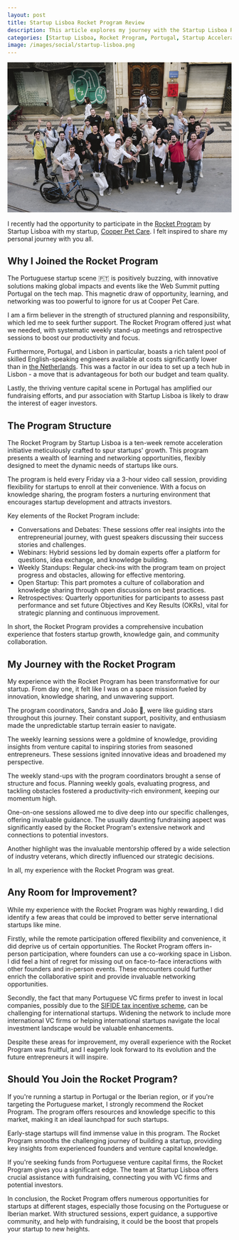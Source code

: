 ```yaml
---
layout: post
title: Startup Lisboa Rocket Program Review
description: This article explores my journey with the Startup Lisboa Rocket Program, its advantages, potential improvements, and its value for startups targeting the Portuguese market.
categories: [Startup Lisboa, Rocket Program, Portugal, Startup Acceleration, Venture Capital, Cooper Pet Care, Startups]
image: /images/social/startup-lisboa.png
---
```


[![Render.com](/images/startup-lisboa.jpeg)](/startup-lisboa-rocket-program-review/)

I recently had the opportunity to participate in the [Rocket Program](https://www.startuplisboa.com/rocket-program) by Startup Lisboa with my startup, [Cooper Pet Care](http://cooperpetcare.com/). I felt inspired to share my personal journey with you all.

## Why I Joined the Rocket Program

The Portuguese startup scene 🇵🇹 is positively buzzing, with innovative solutions making global impacts and events like the Web Summit putting Portugal on the tech map. This magnetic draw of opportunity, learning, and networking was too powerful to ignore for us at Cooper Pet Care.

I am a firm believer in the strength of structured planning and responsibility, which led me to seek further support. The Rocket Program offered just what we needed, with systematic weekly stand-up meetings and retrospective sessions to boost our productivity and focus.

<!-- more -->

Furthermore, Portugal, and Lisbon in particular, boasts a rich talent pool of skilled English-speaking engineers available at costs significantly lower than in [the Netherlands](https://ptimofeev.com/antler-vc-program-review/). This was a factor in our idea to set up a tech hub in Lisbon - a move that is advantageous for both our budget and team quality.

Lastly, the thriving venture capital scene in Portugal has amplified our fundraising efforts, and pur association with Startup Lisboa is likely to draw the interest of eager investors.

## The Program Structure

The Rocket Program by Startup Lisboa is a ten-week remote acceleration initiative meticulously crafted to spur startups' growth. This program presents a wealth of learning and networking opportunities, flexibly designed to meet the dynamic needs of startups like ours.

The program is held every Friday via a 3-hour video call session, providing flexibility for startups to enroll at their convenience. With a focus on knowledge sharing, the program fosters a nurturing environment that encourages startup development and attracts investors.

Key elements of the Rocket Program include:

- Conversations and Debates: These sessions offer real insights into the entrepreneurial journey, with guest speakers discussing their success stories and challenges.
- Webinars: Hybrid sessions led by domain experts offer a platform for questions, idea exchange, and knowledge building.
- Weekly Standups: Regular check-ins with the program team on project progress and obstacles, allowing for effective mentoring.
- Open Startup: This part promotes a culture of collaboration and knowledge sharing through open discussions on best practices.
- Retrospectives: Quarterly opportunities for participants to assess past performance and set future Objectives and Key Results (OKRs), vital for strategic planning and continuous improvement.

In short, the Rocket Program provides a comprehensive incubation experience that fosters startup growth, knowledge gain, and community collaboration.

## My Journey with the Rocket Program

My experience with the Rocket Program has been transformative for our startup. From day one, it felt like I was on a space mission fueled by innovation, knowledge sharing, and unwavering support.

The program coordinators, Sandra and João 👋, were like guiding stars throughout this journey. Their constant support, positivity, and enthusiasm made the unpredictable startup terrain easier to navigate.

The weekly learning sessions were a goldmine of knowledge, providing insights from venture capital to inspiring stories from seasoned entrepreneurs. These sessions ignited innovative ideas and broadened my perspective.

The weekly stand-ups with the program coordinators brought a sense of structure and focus. Planning weekly goals, evaluating progress, and tackling obstacles fostered a productivity-rich environment, keeping our momentum high.

One-on-one sessions allowed me to dive deep into our specific challenges, offering invaluable guidance. The usually daunting fundraising aspect was significantly eased by the Rocket Program's extensive network and connections to potential investors.

Another highlight was the invaluable mentorship offered by a wide selection of industry veterans, which directly influenced our strategic decisions.

In all, my experience with the Rocket Program was great.

## Any Room for Improvement?

While my experience with the Rocket Program was highly rewarding, I did identify a few areas that could be improved to better serve international startups like mine.

Firstly, while the remote participation offered flexibility and convenience, it did deprive us of certain opportunities. The Rocket Program offers in-person participation, where founders can use a co-working space in Lisbon. I did feel a hint of regret for missing out on face-to-face interactions with other founders and in-person events. These encounters could further enrich the collaborative spirit and provide invaluable networking opportunities.

Secondly, the fact that many Portuguese VC firms prefer to invest in local companies, possibly due to the [SIFIDE tax incentive scheme](https://www.moneris.pt/sifide-irc-tax-benefit-up-to-82-5?lang=en), can be challenging for international startups. Widening the network to include more international VC firms or helping international startups navigate the local investment landscape would be valuable enhancements.

Despite these areas for improvement, my overall experience with the Rocket Program was fruitful, and I eagerly look forward to its evolution and the future entrepreneurs it will inspire.

## Should You Join the Rocket Program?

If you're running a startup in Portugal or the Iberian region, or if you're targeting the Portuguese market, I strongly recommend the Rocket Program. The program offers resources and knowledge specific to this market, making it an ideal launchpad for such startups.

Early-stage startups will find immense value in this program. The Rocket Program smooths the challenging journey of building a startup, providing key insights from experienced founders and venture capital knowledge.

If you're seeking funds from Portuguese venture capital firms, the Rocket Program gives you a significant edge. The team at Startup Lisboa offers crucial assistance with fundraising, connecting you with VC firms and potential investors.

In conclusion, the Rocket Program offers numerous opportunities for startups at different stages, especially those focusing on the Portuguese or Iberian market. With structured sessions, expert guidance, a supportive community, and help with fundraising, it could be the boost that propels your startup to new heights.

